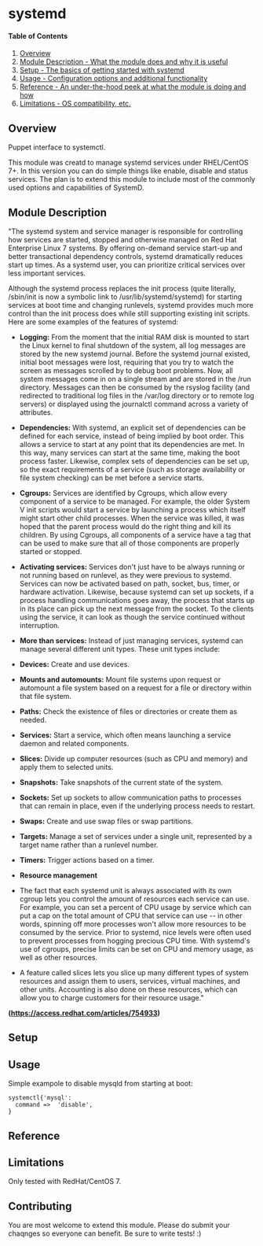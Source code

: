 # systemd

#### Table of Contents

1. [Overview](#overview)
2. [Module Description - What the module does and why it is useful](#module-description)
3. [Setup - The basics of getting started with systemd](#setup)
4. [Usage - Configuration options and additional functionality](#usage)
5. [Reference - An under-the-hood peek at what the module is doing and how](#reference)
5. [Limitations - OS compatibility, etc.](#limitations)

## Overview

Puppet interface to systemctl.

This module was creatd to manage systemd services under RHEL/CentOS 7+. In this
version you can do simple things like enable, disable and status services. The
plan is to extend this module to include most of the commonly used options and
capabilities of SystemD. 

## Module Description

"The systemd system and service manager is responsible for controlling how services are started, stopped and otherwise managed on Red Hat Enterprise Linux 7 systems. By offering on-demand service start-up and better transactional dependency controls, systemd dramatically reduces start up times. As a systemd user, you can prioritize critical services over less important services.

Although the systemd process replaces the init process (quite literally, /sbin/init is now a symbolic link to /usr/lib/systemd/systemd) for starting services at boot time and changing runlevels, systemd provides much more control than the init process does while still supporting existing init scripts. Here are some examples of the features of systemd:

* **Logging:** From the moment that the initial RAM disk is mounted to start the Linux kernel to final shutdown of the system, all log messages are stored by the new systemd journal. Before the systemd journal existed, initial boot messages were lost, requiring that you try to watch the screen as messages scrolled by to debug boot problems.
Now, all system messages come in on a single stream and are stored in the /run directory. Messages can then be consumed by the rsyslog facility (and redirected to traditional log files in the /var/log directory or to remote log servers) or displayed using the journalctl command across a variety of attributes.

* **Dependencies:** With systemd, an explicit set of dependencies can be defined for each service, instead of being implied by boot order. This allows a service to start at any point that its dependencies are met. In this way, many services can start at the same time, making the boot process faster. Likewise, complex sets of dependencies can be set up, so the exact requirements of a service (such as storage availability or file system checking) can be met before a service starts.

* **Cgroups:** Services are identified by Cgroups, which allow every component of a service to be managed. For example, the older System V init scripts would start a service by launching a process which itself might start other child processes. When the service was killed, it was hoped that the parent process would do the right thing and kill its children. By using Cgroups, all components of a service have a tag that can be used to make sure that all of those components are properly started or stopped.

* **Activating services:** Services don't just have to be always running or not running based on runlevel, as they were previous to systemd. Services can now be activated based on path, socket, bus, timer, or hardware activation. Likewise, because systemd can set up sockets, if a process handling communications goes away, the process that starts up in its place can pick up the next message from the socket. To the clients using the service, it can look as though the service continued without interruption.

* **More than services:** Instead of just managing services, systemd can manage several different unit types. These unit types include:

 * **Devices:** Create and use devices.
 * **Mounts and automounts:** Mount file systems upon request or automount a file system based on a request for a file or directory within that file system.
 * **Paths:** Check the existence of files or directories or create them as needed.
 * **Services:** Start a service, which often means launching a service daemon and related components.
 * **Slices:** Divide up computer resources (such as CPU and memory) and apply them to selected units.
 * **Snapshots:** Take snapshots of the current state of the system.
 * **Sockets:** Set up sockets to allow communication paths to processes that can remain in place, even if the underlying process needs to restart.
 * **Swaps:** Create and use swap files or swap partitions.
 * **Targets:** Manage a set of services under a single unit, represented by a target name rather than a runlevel number.
 * **Timers:** Trigger actions based on a timer.

* **Resource management**

 * The fact that each systemd unit is always associated with its own cgroup lets you control the amount of resources each service can use. For example, you can set a percent of CPU usage by service which can put a cap on the total amount of CPU that service can use -- in other words, spinning off more processes won't allow more resources to be consumed by the service. Prior to systemd, nice levels were often used to prevent processes from hogging precious CPU time. With systemd's use of cgroups, precise limits can be set on CPU and memory usage, as well as other resources.
 * A feature called slices lets you slice up many different types of system resources and assign them to users, services, virtual machines, and other units. Accounting is also done on these resources, which can allow you to charge customers for their resource usage."

**(https://access.redhat.com/articles/754933)**

## Setup

## Usage

Simple exampole to disable mysqld from starting at boot:

    systemctl{'mysql':
      command =>  'disable',
    }
  

## Reference


## Limitations

Only tested with RedHat/CentOS 7.

## Contributing

You are most welcome to extend this module. Please do submit your chaqnges so
everyone can benefit. Be sure to write tests! :) 
